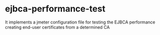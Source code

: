 # ejbca-performance-test
It implements a jmeter configuration file for testing the EJBCA performance creating end-user certificates from a determined CA
